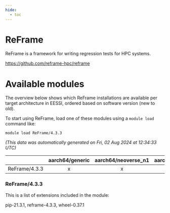 ```yaml
---
hide:
  - toc
---
```


ReFrame
=======


ReFrame is a framework for writing regression tests for HPC systems.

https://github.com/reframe-hpc/reframe
# Available modules


The overview below shows which ReFrame installations are available per target architecture in EESSI, ordered based on software version (new to old).

To start using ReFrame, load one of these modules using a `module load` command like:

```shell
module load ReFrame/4.3.3
```

*(This data was automatically generated on Fri, 02 Aug 2024 at 12:34:33 UTC)*  

| |aarch64/generic|aarch64/neoverse_n1|aarch64/neoverse_v1|x86_64/generic|x86_64/amd/zen2|x86_64/amd/zen3|x86_64/amd/zen4|x86_64/intel/haswell|x86_64/intel/skylake_avx512|
| :---: | :---: | :---: | :---: | :---: | :---: | :---: | :---: | :---: | :---: |
|ReFrame/4.3.3|x|x|x|x|x|x|-|x|x|


### ReFrame/4.3.3

This is a list of extensions included in the module:

pip-21.3.1, reframe-4.3.3, wheel-0.37.1